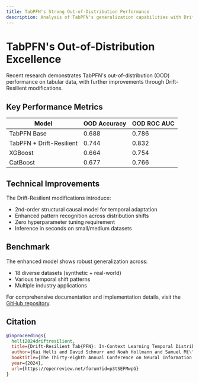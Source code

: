 ```yaml
---
title: TabPFN's Strong Out-of-Distribution Performance
description: Analysis of TabPFN's generalization capabilities with Drift-Resilient modifications
---
```


# TabPFN's Out-of-Distribution Excellence

Recent research demonstrates TabPFN's out-of-distribution (OOD) performance on tabular data, with further improvements through Drift-Resilient modifications.

## Key Performance Metrics

| Model | OOD Accuracy | OOD ROC AUC |
|-------|--------------|-------------|
| TabPFN Base | 0.688 | 0.786       |
| TabPFN + Drift-Resilient | 0.744 | 0.832       |
| XGBoost | 0.664 | 0.754       |
| CatBoost | 0.677 | 0.766       |

## Technical Improvements

The Drift-Resilient modifications introduce:

- 2nd-order structural causal model for temporal adaptation
- Enhanced pattern recognition across distribution shifts 
- Zero hyperparameter tuning requirement
- Inference in seconds on small/medium datasets

## Benchmark

The enhanced model shows robust generalization across:

- 18 diverse datasets (synthetic + real-world)
- Various temporal shift patterns
- Multiple industry applications

For comprehensive documentation and implementation details, visit the [GitHub repository](https://github.com/automl/Drift-Resilient_TabPFN).

## Citation
```bibtex
@inproceedings{
  helli2024driftresilient,
  title={Drift-Resilient Tab{PFN}: In-Context Learning Temporal Distribution Shifts on Tabular Data},
  author={Kai Helli and David Schnurr and Noah Hollmann and Samuel M{\"u}ller and Frank Hutter},
  booktitle={The Thirty-eighth Annual Conference on Neural Information Processing Systems},
  year={2024},
  url={https://openreview.net/forum?id=p3tSEFMwpG}
}
```